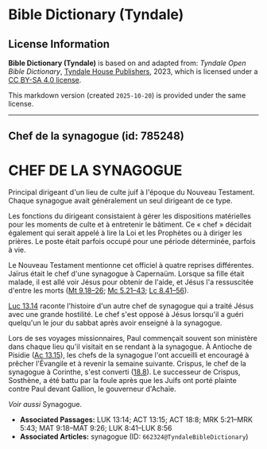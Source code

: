 # Bible Dictionary (Tyndale)

## License Information

**Bible Dictionary (Tyndale)** is based on and adapted from: _Tyndale Open Bible Dictionary_, [Tyndale House Publishers](https://tyndaleopenresources.com/), 2023, which is licensed under a [CC BY-SA 4.0 license](https://creativecommons.org/licenses/by-sa/4.0/legalcode.en).

This markdown version (created `2025-10-20`) is provided under the same license.



--------------------------------

## Chef de la synagogue (id: 785248)

CHEF DE LA SYNAGOGUE
====================

Principal dirigeant d'un lieu de culte juif à l'époque du Nouveau Testament. Chaque synagogue avait généralement un seul dirigeant de ce type.

Les fonctions du dirigeant consistaient à gérer les dispositions matérielles pour les moments de culte et à entretenir le bâtiment. Ce « chef » décidait également qui serait appelé à lire la Loi et les Prophètes ou à diriger les prières. Le poste était parfois occupé pour une période déterminée, parfois à vie.

Le Nouveau Testament mentionne cet officiel à quatre reprises différentes. Jaïrus était le chef d'une synagogue à Capernaüm. Lorsque sa fille était malade, il est allé voir Jésus pour obtenir de l'aide, et Jésus l'a ressuscitée d'entre les morts ([Mt 9\.18–26](https://ref.ly/Matt9:18-Matt9:26); [Mc 5\.21–43](https://ref.ly/Mark5:21-Mark5:43); [Lc 8\.41–56](https://ref.ly/Luke8:41-Luke8:56)).

[Luc 13\.14](https://ref.ly/Luke13:14) raconte l'histoire d'un autre chef de synagogue qui a traité Jésus avec une grande hostilité. Le chef s'est opposé à Jésus lorsqu'il a guéri quelqu'un le jour du sabbat après avoir enseigné à la synagogue.

Lors de ses voyages missionnaires, Paul commençait souvent son ministère dans chaque lieu qu'il visitait en se rendant à la synagogue. À Antioche de Pisidie ([Ac 13\.15](https://ref.ly/Acts13:15)), les chefs de la synagogue l'ont accueilli et encouragé à prêcher l'Évangile et à revenir la semaine suivante. Crispus, le chef de la synagogue à Corinthe, s'est converti ([18\.8](https://ref.ly/Acts18:8)). Le successeur de Crispus, Sosthène, a été battu par la foule après que les Juifs ont porté plainte contre Paul devant Gallion, le gouverneur d'Achaïe.

*Voir aussi* Synagogue.

* **Associated Passages:** LUK 13:14; ACT 13:15; ACT 18:8; MRK 5:21–MRK 5:43; MAT 9:18–MAT 9:26; LUK 8:41–LUK 8:56
* **Associated Articles:** synagogue (ID: `662324@TyndaleBibleDictionary`)

